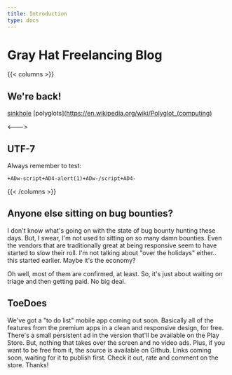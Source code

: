 ```yaml
---
title: Introduction
type: docs
---
```


# Gray Hat Freelancing Blog

{{< columns >}}
## We're back!

[sinkhole](https://github.com/xoreaxeaxeax/sinkhole)
[polyglots](https://en.wikipedia.org/wiki/Polyglot_(computing)

<--->

## UTF-7

Always remember to test:
```
+ADw-script+AD4-alert(1)+ADw-/script+AD4-
```
{{< /columns >}}


## Anyone else sitting on bug bounties?

I don't know what's going on with the state of bug bounty hunting these days. But, I swear, I'm not used to sitting on so many damn bounties.  Even the vendors that are traditionally great at being responsive seem to have started to slow their roll. I'm not talking about "over the holidays" either.. this started earlier. Maybe it's the economy?

Oh well, most of them are confirmed, at least. So, it's just about waiting on triage and then getting paid. No big deal.

## ToeDoes

We've got a "to do list" mobile app coming out soon. Basically all of the features from the premium apps in a clean and responsive design, for free. There's a small persistent ad in the version that'll be available on the Play Store. But, nothing that takes over the screen and no video ads. Plus, if you want to be free from it, the source is available on Github. Links coming soon, waiting for it to publish first. Check it out, rate and comment on the store. Thanks!